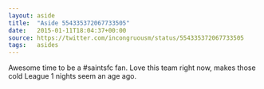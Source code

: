 ```yaml
---
layout: aside
title:  "Aside 554335372067733505"
date:   2015-01-11T18:04:37+00:00
source: https://twitter.com/incongruousm/status/554335372067733505
tags:   asides
---
```


Awesome time to be a #saintsfc fan. Love this team right now, makes those cold League 1 nights seem an age ago.